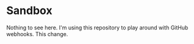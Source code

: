 # Sandbox

Nothing to see here. I'm using this repository to play around with GitHub webhooks. This change.
